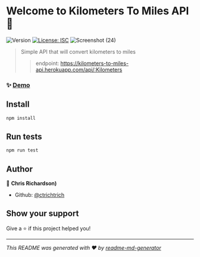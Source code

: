 # Welcome to Kilometers To Miles API 👋
![Version](https://img.shields.io/badge/version-1.0.0-blue.svg?cacheSeconds=2592000)
[![License: ISC](https://img.shields.io/badge/License-ISC-yellow.svg)](#)
![Screenshot (24)](https://user-images.githubusercontent.com/41929486/182965055-e2c2ae59-6785-4f55-9283-151e87f030d3.png)

> Simple API that will convert kilometers to miles
> >endpoint: https://kilometers-to-miles-api.herokuapp.com/api/:Kilometers

### ✨ [Demo](https://kilometers-to-miles-api.herokuapp.com/)

## Install

```sh
npm install
```

## Run tests

```sh
npm run test
```

## Author

👤 **Chris Richardson)**

* Github: [@ctrichtrich](https://github.com/ctrichtrich)

## Show your support

Give a ⭐️ if this project helped you!


***
_This README was generated with ❤️ by [readme-md-generator](https://github.com/kefranabg/readme-md-generator)_
